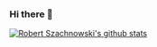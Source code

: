### Hi there 👋

[![Robert Szachnowski's github stats](https://github-readme-stats.vercel.app/api?username=rafek1241&count_private=true)](https://github.com/rafek1241?tab=repositories)
<!--
**rafek1241/rafek1241** is a ✨ _special_ ✨ repository because its `README.md` (this file) appears on your GitHub profile.

Here are some ideas to get you started:

- 🔭 I’m currently working on ...
- 🌱 I’m currently learning ...
- 👯 I’m looking to collaborate on ...
- 🤔 I’m looking for help with ...
- 💬 Ask me about ...
- 📫 How to reach me: ...
- 😄 Pronouns: ...
- ⚡ Fun fact: ...
-->
